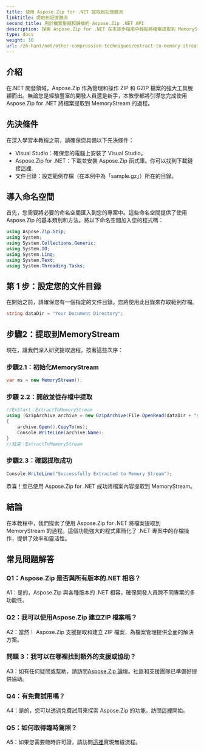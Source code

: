 ```yaml
---
title: 使用 Aspose.Zip for .NET 提取到記憶體流
linktitle: 提取到記憶體流
second_title: 用於檔案壓縮和歸檔的 Aspose.Zip .NET API
description: 探索 Aspose.Zip for .NET 在本逐步指南中輕鬆將檔案提取到 MemoryStream。輕鬆提升您的 .NET 開發。
type: docs
weight: 10
url: /zh-hant/net/other-compression-techniques/extract-to-memory-stream/
---
```

## 介紹

在.NET 開發領域，Aspose.Zip 作為管理和操作 ZIP 和 GZIP 檔案的強大工具脫穎而出。無論您是經驗豐富的開發人員還是新手，本教學都將引導您完成使用 Aspose.Zip for .NET 將檔案提取到 MemoryStream 的過程。

## 先決條件

在深入學習本教程之前，請確保您具備以下先決條件：

- Visual Studio：確保您的電腦上安裝了 Visual Studio。
-  Aspose.Zip for .NET：下載並安裝 Aspose.Zip 函式庫。你可以找到下載鏈接[這裡](https://releases.aspose.com/zip/net/).
- 文件目錄：設定範例存檔（在本例中為「sample.gz」）所在的目錄。

## 導入命名空間

首先，您需要將必要的命名空間匯入到您的專案中。這些命名空間提供了使用 Aspose.Zip 的基本類別和方法。將以下命名空間加入您的程式碼：

```csharp
using Aspose.Zip.Gzip;
using System;
using System.Collections.Generic;
using System.IO;
using System.Linq;
using System.Text;
using System.Threading.Tasks;
```

## 第 1 步：設定您的文件目錄

在開始之前，請確保您有一個指定的文件目錄。您將使用此目錄來存取範例存檔。

```csharp
string dataDir = "Your Document Directory";
```

## 步驟2：提取到MemoryStream

現在，讓我們深入研究提取過程。按著這些次序：

### 步驟2.1：初始化MemoryStream

```csharp
var ms = new MemoryStream();
```

### 步驟 2.2：開啟並從存檔中提取

```csharp
//ExStart：ExtractToMemoryStream
using (GzipArchive archive = new GzipArchive(File.OpenRead(dataDir + "sample.gz")))
{
    archive.Open().CopyTo(ms);
    Console.WriteLine(archive.Name);
}
//結束：ExtractToMemoryStream
```

### 步驟2.3：確認提取成功

```csharp
Console.WriteLine("Successfully Extracted to Memory Stream");
```

恭喜！您已使用 Aspose.Zip for .NET 成功將檔案內容提取到 MemoryStream。

## 結論

在本教程中，我們探索了使用 Aspose.Zip for .NET 將檔案提取到 MemoryStream 的過程。這個功能強大的程式庫簡化了 .NET 專案中的存檔操作，提供了效率和靈活性。

## 常見問題解答

### Q1：Aspose.Zip 是否與所有版本的.NET 相容？

A1：是的，Aspose.Zip 與各種版本的 .NET 相容，確保開發人員跨不同專案的多功能性。

### Q2：我可以使用Aspose.Zip 建立ZIP 檔案嗎？

A2：當然！ Aspose.Zip 支援提取和建立 ZIP 檔案，為檔案管理提供全面的解決方案。

### 問題 3：我可以在哪裡找到額外的支援或協助？

A3：如有任何疑問或幫助，請訪問[Aspose.Zip 論壇](https://forum.aspose.com/c/zip/37)。社區和支援團隊已準備好提供協助。

### Q4：有免費試用嗎？

 A4：是的，您可以透過免費試用來探索 Aspose.Zip 的功能。訪問[這裡](https://releases.aspose.com/)開始。

### Q5：如何取得臨時駕照？

 A5：如果您需要臨時許可證，請訪問[這裡](https://purchase.aspose.com/temporary-license/)實現無縫流程。
